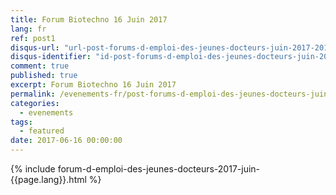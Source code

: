 ```yaml
---
title: Forum Biotechno 16 Juin 2017 
lang: fr
ref: post1
disqus-url: "url-post-forums-d-emploi-des-jeunes-docteurs-juin-2017-2017-06-16-34346104477102657-0387345849373113-4072061685701569"
disqus-identifier: "id-post-forums-d-emploi-des-jeunes-docteurs-juin-2017-2017-06-16-34346104477102657-0387345849373113-4072061685701569"
comment: true
published: true
excerpt: Forum Biotechno 16 Juin 2017 
permalink: /evenements-fr/post-forums-d-emploi-des-jeunes-docteurs-juin-2017-fr/
categories:
  - evenements
tags:
  - featured
date: 2017-06-16 00:00:00
---
```


{% include forum-d-emploi-des-jeunes-docteurs-2017-juin-{{page.lang}}.html %}